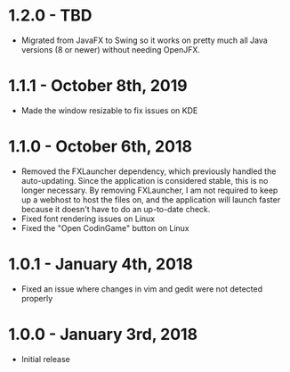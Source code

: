 # 1.2.0 - TBD
- Migrated from JavaFX to Swing so it works on pretty much all Java versions (8 or newer) without needing OpenJFX.

# 1.1.1 - October 8th, 2019
- Made the window resizable to fix issues on KDE

# 1.1.0 - October 6th, 2018
- Removed the FXLauncher dependency, which previously handled the auto-updating. Since the application is considered stable, this is no longer necessary. By removing FXLauncher, I am not required to keep up a webhost to host the files on, and the application will launch faster because it doesn't have to do an up-to-date check.
- Fixed font rendering issues on Linux
- Fixed the "Open CodinGame" button on Linux

# 1.0.1 - January 4th, 2018
- Fixed an issue where changes in vim and gedit were not detected properly

# 1.0.0 - January 3rd, 2018
- Initial release
